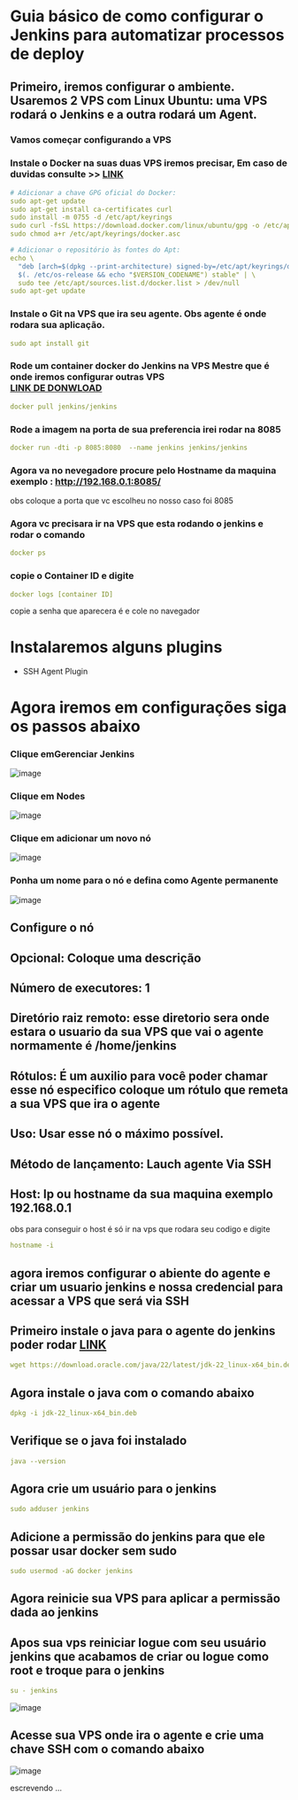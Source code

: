 # Guia básico de como configurar o Jenkins para automatizar processos de deploy

## Primeiro, iremos configurar o ambiente. Usaremos 2 VPS com Linux Ubuntu: uma VPS rodará o Jenkins e a outra rodará um Agent.

### Vamos começar configurando a VPS

### Instale o Docker na suas duas VPS iremos precisar, Em caso de duvidas consulte >>  [LINK](https://docs.docker.com/engine/install/ubuntu/)

```yml
# Adicionar a chave GPG oficial do Docker:
sudo apt-get update
sudo apt-get install ca-certificates curl
sudo install -m 0755 -d /etc/apt/keyrings
sudo curl -fsSL https://download.docker.com/linux/ubuntu/gpg -o /etc/apt/keyrings/docker.asc
sudo chmod a+r /etc/apt/keyrings/docker.asc

# Adicionar o repositório às fontes do Apt:
echo \
  "deb [arch=$(dpkg --print-architecture) signed-by=/etc/apt/keyrings/docker.asc] https://download.docker.com/linux/ubuntu \
  $(. /etc/os-release && echo "$VERSION_CODENAME") stable" | \
  sudo tee /etc/apt/sources.list.d/docker.list > /dev/null
sudo apt-get update
```

### Instale o Git na VPS que ira seu agente. Obs agente é onde rodara sua aplicação.
```yml
sudo apt install git
```

### Rode um container docker do Jenkins na VPS Mestre que é onde iremos configurar outras VPS  <br/>[LINK DE DONWLOAD](https://hub.docker.com/r/jenkins/jenkins)
```yml
docker pull jenkins/jenkins
```

### Rode a imagem na porta de sua preferencia irei rodar na 8085
```yml
docker run -dti -p 8085:8080  --name jenkins jenkins/jenkins
```
### Agora va no nevegadore procure pelo Hostname da maquina exemplo : http://192.168.0.1:8085/
obs coloque a porta que vc escolheu no nosso caso foi 8085

### Agora vc precisara ir na VPS que esta rodando o jenkins e rodar o comando
```yml
docker ps
```
### copie o Container ID e digite 
```yml
docker logs [container ID]
```
copie a senha que aparecera é e cole no navegador

# Instalaremos alguns plugins 
- SSH Agent Plugin
                          
          
# Agora iremos em configurações siga os passos abaixo 

### Clique emGerenciar Jenkins      
![image](https://github.com/DanielFreitassc/Jenkins-config/assets/129224303/6d645856-a7c3-48e4-a8af-658575a31cd4)
                                                                        
### Clique em Nodes

![image](https://github.com/DanielFreitassc/Jenkins-config/assets/129224303/99266ea9-baec-43ea-a7ae-b15527318b94)
### Clique em adicionar um novo nó
![image](https://github.com/DanielFreitassc/Jenkins-config/assets/129224303/36a3ecf5-550c-4389-8ca7-9bd0d0809231)

### Ponha um nome para o nó e defina como Agente permanente

![image](https://github.com/DanielFreitassc/Jenkins-config/assets/129224303/1452a1f3-223d-4aa2-9781-a75f1380cd1f)

## Configure o nó
## Opcional: Coloque uma descrição
## Número de executores: 1
## Diretório raiz remoto: esse diretorio sera onde estara o usuario da sua VPS que vai o agente  normamente é /home/jenkins
## Rótulos: É um auxilio para você poder chamar esse nó especifico coloque um rótulo que remeta a sua VPS que ira o agente
## Uso: Usar esse  nó o máximo possível. 
## Método de lançamento: Lauch agente Via SSH 
## Host: Ip ou hostname da sua maquina exemplo 192.168.0.1 
obs para conseguir o host é só ir na vps que rodara seu codigo e digite
```yml
hostname -i
```
## agora iremos configurar o abiente do agente e criar um usuario jenkins e nossa credencial para acessar a VPS que será via SSH 
## Primeiro instale o java para o agente do jenkins poder rodar [LINK](https://www.oracle.com/br/java/technologies/downloads/) 
```yml
wget https://download.oracle.com/java/22/latest/jdk-22_linux-x64_bin.deb 
```
## Agora instale o java com o comando abaixo
```yml
dpkg -i jdk-22_linux-x64_bin.deb
```
## Verifique se o java foi instalado
```yml
java --version
```
## Agora crie um usuário para o jenkins 
```yml
sudo adduser jenkins
```
## Adicione a permissão do jenkins para que ele possar usar docker sem sudo 
```yml
sudo usermod -aG docker jenkins
```
## Agora reinicie sua VPS para aplicar a permissão dada ao jenkins 

## Apos sua vps reiniciar logue com seu usuário jenkins que acabamos de criar ou logue como root e troque para o jenkins

```yml
su - jenkins
```
![image](https://github.com/DanielFreitassc/Jenkins-config/assets/129224303/a201afdf-7a81-483b-b9cd-e4635b9f290f)

## Acesse sua VPS onde ira o agente e crie uma chave SSH com o comando abaixo 


![image](https://github.com/DanielFreitassc/Jenkins-config/assets/129224303/7821ed7d-c597-4549-b3f1-e4660264a37d)



                                      
  escrevendo ...                        
        
        
                                                                      
                
                  
          
        
